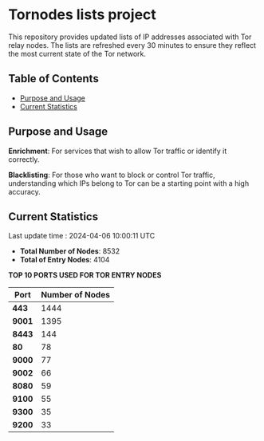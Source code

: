 # Tornodes lists project

This repository provides updated lists of IP addresses associated with Tor relay nodes. The lists are refreshed every 30 minutes to ensure they reflect the most current state of the Tor network.

## Table of Contents

- [Purpose and Usage](#purpose-and-usage)
- [Current Statistics](#current-statistics)


## Purpose and Usage

**Enrichment**: For services that wish to allow Tor traffic or identify it correctly.

**Blacklisting**: For those who want to block or control Tor traffic, understanding which IPs belong to Tor can be a starting point with a high accuracy.

## Current Statistics

Last update time : 2024-04-06 10:00:11 UTC

- **Total Number of Nodes**: 8532
- **Total of Entry Nodes**: 4104

**TOP 10 PORTS USED FOR TOR ENTRY NODES**

| **Port** | **Number of Nodes** |
|------|-----------------|
| **443**   | 1444  |
| **9001**   | 1395  |
| **8443**   | 144  |
| **80**   | 78  |
| **9000**   | 77  |
| **9002**   | 66  |
| **8080**   | 59  |
| **9100**   | 55  |
| **9300**   | 35  |
| **9200**   | 33  |

